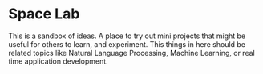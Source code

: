 # Space Lab

This is a sandbox of ideas. A place to try out mini projects that might be useful for others to learn, and experiment. This things in here should be related topics like Natural Language Processing, Machine Learning, or real time application development. 
